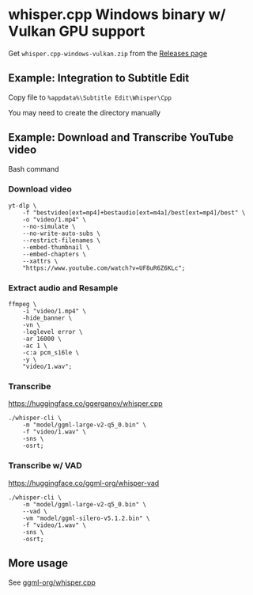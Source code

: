# whisper.cpp Windows binary w/ Vulkan GPU support

Get `whisper.cpp-windows-vulkan.zip` from the [Releases page](https://github.com/jerryshell/whisper.cpp-windows-vulkan-bin/releases)

## Example: Integration to Subtitle Edit

Copy file to `%appdata%\Subtitle Edit\Whisper\Cpp`

You may need to create the directory manually

## Example: Download and Transcribe YouTube video

Bash command

### Download video

```shell
yt-dlp \
    -f "bestvideo[ext=mp4]+bestaudio[ext=m4a]/best[ext=mp4]/best" \
    -o "video/1.mp4" \
    --no-simulate \
    --no-write-auto-subs \
    --restrict-filenames \
    --embed-thumbnail \
    --embed-chapters \
    --xattrs \
    "https://www.youtube.com/watch?v=UF8uR6Z6KLc";
```

### Extract audio and Resample

```shell
ffmpeg \
    -i "video/1.mp4" \
    -hide_banner \
    -vn \
    -loglevel error \
    -ar 16000 \
    -ac 1 \
    -c:a pcm_s16le \
    -y \
    "video/1.wav";
```

### Transcribe

https://huggingface.co/ggerganov/whisper.cpp

```shell
./whisper-cli \
    -m "model/ggml-large-v2-q5_0.bin" \
    -f "video/1.wav" \
    -sns \
    -osrt;
```

### Transcribe w/ VAD

https://huggingface.co/ggml-org/whisper-vad

```shell
./whisper-cli \
    -m "model/ggml-large-v2-q5_0.bin" \
    --vad \
    -vm "model/ggml-silero-v5.1.2.bin" \
    -f "video/1.wav" \
    -sns \
    -osrt;
```

## More usage

See [ggml-org/whisper.cpp](https://github.com/ggml-org/whisper.cpp)
